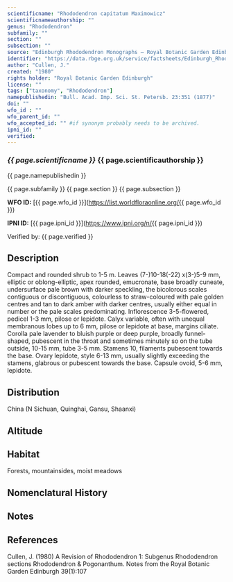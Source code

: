 ```yaml
---
scientificname: "Rhododendron capitatum Maximowicz"
scientificnameauthorship: ""
genus: "Rhododendron"
subfamily: ""
section: ""
subsection: ""
source: "Edinburgh Rhododendron Monographs – Royal Botanic Garden Edinburgh"
identifier: "https://data.rbge.org.uk/service/factsheets/Edinburgh_Rhododendron_Monographs.xhtml"
author: "Cullen, J."
created: "1980"
rights holder: "Royal Botanic Garden Edinburgh"
license: ""
tags: ["taxonomy", "Rhododendron"]
namepublishedin: "Bull. Acad. Imp. Sci. St. Petersb. 23:351 (1877)"
doi: ""
wfo_id : ""
wfo_parent_id: ""
wfo_accepted_id: "" #if synonym probably needs to be archived.                      
ipni_id: ""
verified:
---
```

### _{{ page.scientificname }}_ {{ page.scientificauthorship }}
 {{ page.namepublishedin }}

{{ page.subfamily }} {{ page.section }} {{ page.subsection }}

**WFO ID:** [{{ page.wfo_id }}](https://list.worldfloraonline.org/{{ page.wfo_id }})

**IPNI ID:** [{{ page.ipni_id }}](https://www.ipni.org/n/{{ page.ipni_id }})

Verified by: {{ page.verified }}



## Description
Compact and rounded shrub to 1-5 m. Leaves (7-)10-18(-22) x(3-)5-9 mm, elliptic or oblong-elliptic, apex rounded, emucronate, base broadly cuneate, undersurface pale brown with darker speckling, the bicolorous scales contiguous or discontiguous, colourless to straw-coloured with pale golden centres and tan to dark amber with darker centres, usually either equal in number or the pale scales predominating. Inflorescence 3-5-flowered, pedicel 1-3 mm, pilose or lepidote. Calyx variable, often with unequal membranous lobes up to 6 mm, pilose or lepidote at base, margins ciliate. Corolla pale lavender to bluish purple or deep purple, broadly funnel-shaped, pubescent in the throat and sometimes minutely so on the tube outside, 10-15 mm, tube 3-5 mm. Stamens 10, filaments pubescent towards the base. Ovary lepidote, style 6-13 mm, usually slightly exceeding the stamens, glabrous or pubescent towards the base. Capsule ovoid, 5-6 mm, lepidote.

## Distribution
China (N Sichuan, Quinghai, Gansu, Shaanxi)

## Altitude


## Habitat
Forests, mountainsides, moist meadows

## Nomenclatural History

                       
## Notes


## References

Cullen, J. (1980) A Revision of Rhododendron 1: Subgenus Rhododendron sections Rhododendron & Pogonanthum. Notes from the Royal Botanic Garden Edinburgh 39(1):107
